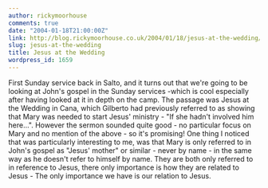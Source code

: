 ```yaml
---
author: rickymoorhouse
comments: true
date: "2004-01-18T21:00:00Z"
link: http://blog.rickymoorhouse.co.uk/2004/01/18/jesus-at-the-wedding/
slug: jesus-at-the-wedding
title: Jesus at the Wedding
wordpress_id: 1659
---
```


First Sunday service back in Salto, and it turns out that we're going to be looking at John's gospel in the Sunday services -which is cool especially after having looked at it in depth on the camp. The passage was Jesus at the Wedding in Cana, which Gilberto had previously referred to as showing that Mary was needed to start Jesus' ministry - "If she hadn't involved him here...". However the sermon sounded quite good - no particular focus on Mary and no mention of the above - so it's promising! One thing I noticed that was particularly interesting to me, was that Mary is only referred to in John's gospel as "Jesus' mother" or similar - never by name - in the same way as he doesn't refer to himself by name. They are both only referred to in reference to Jesus, there only importance is how they are related to Jesus - The only importance we have is our relation to Jesus.
